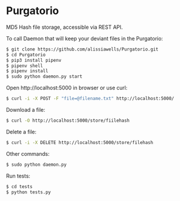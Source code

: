 # Purgatorio

MD5 Hash file storage, accessible via REST API.

To call Daemon that will keep your deviant files in the Purgatorio:

 ```sh
$ git clone https://github.com/alissiawells/Purgatorio.git
$ cd Purgatorio
$ pip3 install pipenv
$ pipenv shell
$ pipenv install
$ sudo python daemon.py start
```
Open http://localhost:5000 in browser or use curl:
  
 ```sh
$ curl -i -X POST -F "file=@filename.txt" http://localhost:5000/
```
Download a file:
  
 ```sh
$ curl -O http://localhost:5000/store/fiilehash
```
Delete a file:
  
 ```sh
$ curl -i -X DELETE http://localhost:5000/store/filehash
```

Other commands:
 ```sh
$ sudo python daemon.py 
```
Run tests:
 ```sh
$ cd tests
$ python tests.py 
```


